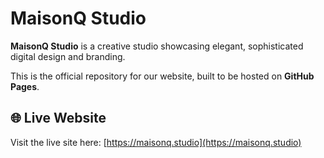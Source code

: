 # MaisonQ Studio

**MaisonQ Studio** is a creative studio showcasing elegant, sophisticated digital design and branding.

This is the official repository for our website, built to be hosted on **GitHub Pages**.

## 🌐 Live Website

Visit the live site here: [https://maisonq.studio](https://maisonq.studio)
